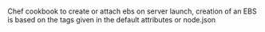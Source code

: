 ###
Chef cookbook to create or attach ebs on server launch, creation of an EBS is based on the tags given in the default attributes or node.json 
